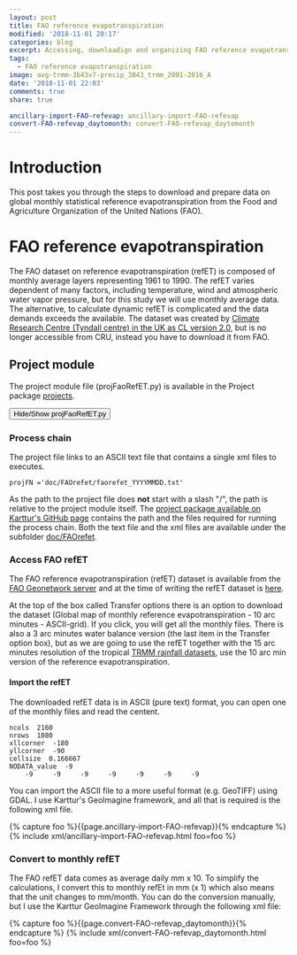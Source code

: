```yaml
---
layout: post
title: FAO reference evapotranspiration
modified: '2018-11-01 20:17'
categories: blog
excerpt: Accessing, downloadign and organizing FAO reference evapotranspiration
tags:
  - FAO reference evapotranspiration
image: avg-trmm-3b43v7-precip_3B43_trmm_2001-2016_A
date: '2018-11-01 22:03'
comments: true
share: true

ancillary-import-FAO-refevap: ancillary-import-FAO-refevap
convert-FAO-refevap_daytomonth: convert-FAO-refevap_daytomonth
---
```

<script src="https://karttur.github.io/common/assets/js/karttur/togglediv.js"></script>

# Introduction

This post takes you through the steps to download and prepare data on global monthly statistical reference evapotranspiration from the Food and Agriculture Organization of the United Nations (FAO).

# FAO reference evapotranspiration

The FAO dataset on reference evapotranspiration (refET) is composed of monthly average layers representing 1961 to 1990. The refET varies dependent of many factors, including temperature, wind and atmospheric water vapor pressure, but for this study we will use monthly average data. The alternative, to calculate dynamic refET is complicated and the data demands exceeds the available. The dataset was created by [Climate Research Centre (Tyndall centre) in the UK as CL version 2.0](https://crudata.uea.ac.uk/~timm/grid/CRU_CL_2_0.html), but is no longer accessible from CRU, instead you have to download it from FAO.

## Project module

The project module file (<span class='file'>projFaoRefET.py</span>) is available in the <span class='package'>Project</span> package [projects](https://github.com/karttur/geoimagine-projects/).

<button id= "toggleprojfile" onclick="hiddencode('projfile')">Hide/Show projFaoRefET.py</button>

<div id="projfile" style="display:none">

{% capture text-capture %}
{% raw %}

```
from geoimagine.kartturmain.readXMLprocesses import ReadXMLProcesses, RunProcesses

if __name__ == "__main__":

    verbose = True

    #projFN ='/full/path/to/FAOrefet_YYYYMMDD.txt'
    projFN ='doc/FAOrefet/FAOrefet_YYYYMMDD.txt'

    procLL = ReadXMLProcesses(projFN,verbose)

    RunProcesses(procLL,verbose)
```

{% endraw %}
{% endcapture %}
{% include widgets/toggle-code.html  toggle-text=text-capture  %}
</div>

### Process chain

The project file links to an ASCII text file that contains a single xml files to executes.

```
projFN ='doc/FAOrefet/faorefet_YYYYMMDD.txt'
```

As the path to the project file does **not** start with a slash "/", the path is relative to the project module itself. The [project package available on Karttur's GitHub page](../../../geoimagine-projects) contains the path and the files required for running the process chain. Both the text file and the xml files are available under the subfolder [<span class='file'>doc/FAOrefet</span>](../../../geoimagine-projects/doc/FAOrefet).

### Access FAO refET

The FAO reference evapotranspiration (refET) dataset is available from the [FAO Geonetwork server](http://www.fao.org/geonetwork) and at the time of writing the refET dataset is [here](http://www.fao.org/geonetwork/srv/en/metadata.show?id=7416).

At the top of the box called Transfer options there is an option to download the dataset (Global map of monthly reference evapotranspiration - 10 arc minutes - ASCII-grid). If you click, you will get all the monthly files. There is also a 3 arc minutes water balance version (the last item in the Transfer option box), but as we are going to use the refET together with the 15 arc minutes resolution of the tropical [TRMM rainfall datasets](../blog-TRMM/), use the 10 arc min version of the reference evapotranspiration.

#### Import the refET

The downloaded refET data is in ASCII (pure text) format, you can open one of the monthly files and read the centent.

```
ncols  2160
nrows  1080
xllcorner  -180
yllcorner  -90
cellsize  0.166667
NODATA_value  -9
    -9     -9     -9     -9     -9     -9     -9
```

You can import the ASCII file to a more useful format (e.g. GeoTIFF) using GDAL. I use Karttur's GeoImagine framework, and all that is required is the following xml file.

{% capture foo %}{{page.ancillary-import-FAO-refevap}}{% endcapture %}
{% include xml/ancillary-import-FAO-refevap.html foo=foo %}

### Convert to monthly refET

The FAO refET data comes as average daily mm x 10. To simplify the calculations, I convert this to monthly refEt in mm (x 1) which also means that the unit changes to mm/month. You can do the conversion manually, but I use the Karttur GeoImagine Framework through the following xml file:

{% capture foo %}{{page.convert-FAO-refevap_daytomonth}}{% endcapture %}
{% include xml/convert-FAO-refevap_daytomonth.html foo=foo %}
